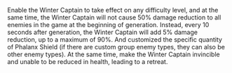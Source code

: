 Enable the Winter Captain to take effect on any difficulty level, and at the same time, the Winter Captain will not cause 50% damage reduction to all enemies in the game at the beginning of generation.
Instead, every 10 seconds after generation, the Winter Captain will add 5% damage reduction, up to a maximum of 90%. 
And customized the specific quantity of Phalanx Shield (if there are custom group enemy types, they can also be other enemy types). 
At the same time, make the Winter Captain invincible and unable to be reduced in health, leading to a retreat.
